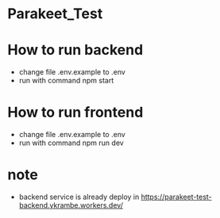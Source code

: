 # Parakeet_Test

# How to run backend
- change file .env.example to .env
- run with command npm start


# How to run frontend
- change file .env.example to .env
- run with command npm run dev

# note
- backend service is already deploy in https://parakeet-test-backend.ykrambe.workers.dev/